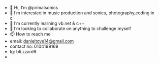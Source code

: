 - 👋 Hi, I’m @primalsonics
- 👀 I’m interested in music production and sonics, photography,coding in c
- 🌱 I’m currently learning vb.net & c++
- 💞️ I’m looking to collaborate on anything to challenge myself 
- 📫 How to reach me
- email: danieltove14@gmail.com
- contact no: 0104199169
- Ig: bli.zzard6
- 

<!---
primalsonics/primalsonics is a ✨ special ✨ repository because its `README.md` (this file) appears on your GitHub profile.
You can click the Preview link to take a look at your changes.
--->
